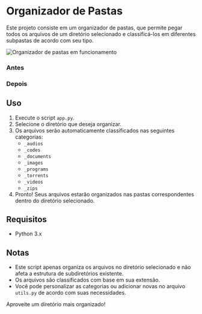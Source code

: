 # Organizador de Pastas

Este projeto consiste em um organizador de pastas, que permite pegar todos os arquivos de um diretório selecionado e classificá-los em diferentes subpastas de acordo com seu tipo.

![Organizador de pastas em funcionamento]()

### Antes


### Depois


## Uso

1. Execute o script `app.py`.
2. Selecione o diretório que deseja organizar.
3. Os arquivos serão automaticamente classificados nas seguintes categorias:
    - `_audios`
    - `_codes`
    - `_documents`
    - `_images`
    - `_programs`
    - `_torrents`
    - `_videos`
    - `_zips`
4. Pronto! Seus arquivos estarão organizados nas pastas correspondentes dentro do diretório selecionado.

## Requisitos

- Python 3.x

## Notas

- Este script apenas organiza os arquivos no diretório selecionado e não afeta a estrutura de subdiretórios existente.
- Os arquivos são classificados com base em sua extensão.
- Você pode personalizar as categorias ou adicionar novas no arquivo `utils.py` de acordo com suas necessidades.

Aproveite um diretório mais organizado!

